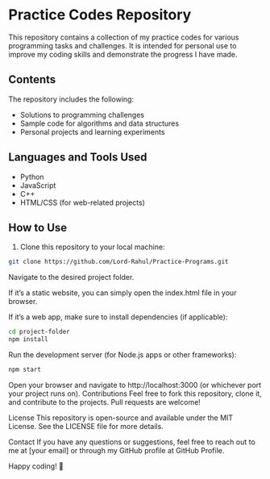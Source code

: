 # Practice Codes Repository

This repository contains a collection of my practice codes for various programming tasks and challenges. It is intended for personal use to improve my coding skills and demonstrate the progress I have made.

## Contents

The repository includes the following:
- Solutions to programming challenges
- Sample code for algorithms and data structures
- Personal projects and learning experiments

## Languages and Tools Used

- Python
- JavaScript
- C++
- HTML/CSS (for web-related projects)


## How to Use

1. Clone this repository to your local machine:

```bash
git clone https://github.com/Lord-Rahul/Practice-Programs.git
```

Navigate to the desired project folder.

If it’s a static website, you can simply open the index.html file in your browser.

If it’s a web app, make sure to install dependencies (if applicable):

```bash
cd project-folder
npm install
```
Run the development server (for Node.js apps or other frameworks):
```bash
npm start
```
Open your browser and navigate to http://localhost:3000 (or whichever port your project runs on).
Contributions
Feel free to fork this repository, clone it, and contribute to the projects. Pull requests are welcome!

License
This repository is open-source and available under the MIT License. See the LICENSE file for more details.

Contact
If you have any questions or suggestions, feel free to reach out to me at [your email] or through my GitHub profile at GitHub Profile.

Happy coding! 🚀

